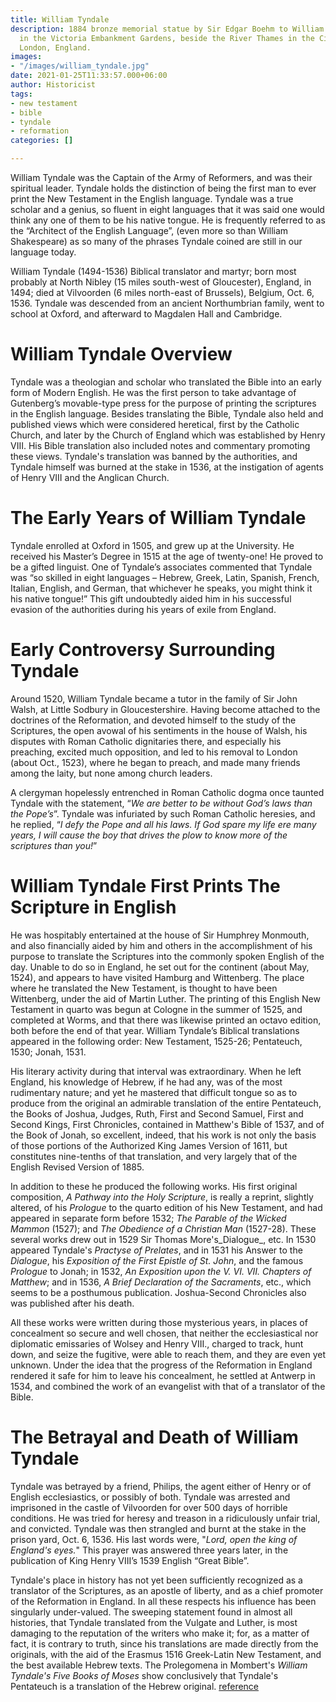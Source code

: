 ```yaml
---
title: William Tyndale
description: 1884 bronze memorial statue by Sir Edgar Boehm to William Tyndale (1494-1536),
  in the Victoria Embankment Gardens, beside the River Thames in the City of Westminster,
  London, England.
images:
- "/images/william_tyndale.jpg"
date: 2021-01-25T11:33:57.000+06:00
author: Historicist
tags:
- new testament
- bible
- tyndale
- reformation
categories: []

---
```

William Tyndale was the Captain of the Army of Reformers, and was their spiritual leader. Tyndale holds the distinction of being the first man to ever print the New Testament in the English language. Tyndale was a true scholar and a genius, so fluent in eight languages that it was said one would think any one of them to be his native tongue. He is frequently referred to as the “Architect of the English Language”, (even more so than William Shakespeare) as so many of the phrases Tyndale coined are still in our language today.

William Tyndale (1494-1536) Biblical translator and martyr; born most probably at North Nibley (15 miles south-west of Gloucester), England, in 1494; died at Vilvoorden (6 miles north-east of Brussels), Belgium, Oct. 6, 1536. Tyndale was descended from an ancient Northumbrian family, went to school at Oxford, and afterward to Magdalen Hall and Cambridge.

# William Tyndale Overview

Tyndale was a theologian and scholar who translated the Bible into an early form of Modern English. He was the first person to take advantage of Gutenberg’s movable-type press for the purpose of printing the scriptures in the English language. Besides translating the Bible, Tyndale also held and published views which were considered heretical, first by the Catholic Church, and later by the Church of England which was established by Henry VIII. His Bible translation also included notes and commentary promoting these views. Tyndale's translation was banned by the authorities, and Tyndale himself was burned at the stake in 1536, at the instigation of agents of Henry VIII and the Anglican Church.

# The Early Years of William Tyndale

Tyndale enrolled at Oxford in 1505, and grew up at the University. He received his Master’s Degree in 1515 at the age of twenty-one! He proved to be a gifted linguist. One of Tyndale’s associates commented that Tyndale was “so skilled in eight languages – Hebrew, Greek, Latin, Spanish, French, Italian, English, and German, that whichever he speaks, you might think it his native tongue!” This gift undoubtedly aided him in his successful evasion of the authorities during his years of exile from England.

# Early Controversy Surrounding Tyndale

Around 1520, William Tyndale became a tutor in the family of Sir John Walsh, at Little Sodbury in Gloucestershire. Having become attached to the doctrines of the Reformation, and devoted himself to the study of the Scriptures, the open avowal of his sentiments in the house of Walsh, his disputes with Roman Catholic dignitaries there, and especially his preaching, excited much opposition, and led to his removal to London (about Oct., 1523), where he began to preach, and made many friends among the laity, but none among church leaders.

A clergyman hopelessly entrenched in Roman Catholic dogma once taunted Tyndale with the statement, “_We are better to be without God’s laws than the Pope’s_”. Tyndale was infuriated by such Roman Catholic heresies, and he replied, “_I defy the Pope and all his laws. If God spare my life ere many years, I will cause the boy that drives the plow to know more of the scriptures than you!_”

# William Tyndale First Prints The Scripture in English

He was hospitably entertained at the house of Sir Humphrey Monmouth, and also financially aided by him and others in the accomplishment of his purpose to translate the Scriptures into the commonly spoken English of the day. Unable to do so in England, he set out for the continent (about May, 1524), and appears to have visited Hamburg and Wittenberg. The place where he translated the New Testament, is thought to have been Wittenberg, under the aid of Martin Luther. The printing of this English New Testament in quarto was begun at Cologne in the summer of 1525, and completed at Worms, and that there was likewise printed an octavo edition, both before the end of that year. William Tyndale’s Biblical translations appeared in the following order: New Testament, 1525-26; Pentateuch, 1530; Jonah, 1531.

His literary activity during that interval was extraordinary. When he left England, his knowledge of Hebrew, if he had any, was of the most rudimentary nature; and yet he mastered that difficult tongue so as to produce from the original an admirable translation of the entire Pentateuch, the Books of Joshua, Judges, Ruth, First and Second Samuel, First and Second Kings, First Chronicles, contained in Matthew's Bible of 1537, and of the Book of Jonah, so excellent, indeed, that his work is not only the basis of those portions of the Authorized King James Version of 1611, but constitutes nine-tenths of that translation, and very largely that of the English Revised Version of 1885.

In addition to these he produced the following works. His first original composition, _A Pathway into the Holy Scripture_, is really a reprint, slightly altered, of his _Prologue_ to the quarto edition of his New Testament, and had appeared in separate form before 1532; _The Parable of the Wicked Mammon_ (1527); and _The Obedience of a Christian Man_ (1527-28). These several works drew out in 1529 Sir Thomas More's_Dialogue_, etc. In 1530 appeared Tyndale's _Practyse of Prelates_, and in 1531 his Answer to the _Dialogue_, his _Exposition of the First Epistle of St. John_, and the famous _Prologue_ to Jonah; in 1532, _An Exposition upon the V. VI. VII. Chapters of Matthew_; and in 1536, _A Brief Declaration of the Sacraments_, etc., which seems to be a posthumous publication. Joshua-Second Chronicles also was published after his death.

All these works were written during those mysterious years, in places of concealment so secure and well chosen, that neither the ecclesiastical nor diplomatic emissaries of Wolsey and Henry VIII., charged to track, hunt down, and seize the fugitive, were able to reach them, and they are even yet unknown. Under the idea that the progress of the Reformation in England rendered it safe for him to leave his concealment, he settled at Antwerp in 1534, and combined the work of an evangelist with that of a translator of the Bible.

# The Betrayal and Death of William Tyndale

Tyndale was betrayed by a friend, Philips, the agent either of Henry or of English ecclesiastics, or possibly of both. Tyndale was arrested and imprisoned in the castle of Vilvoorden for over 500 days of horrible conditions. He was tried for heresy and treason in a ridiculously unfair trial, and convicted. Tyndale was then strangled and burnt at the stake in the prison yard, Oct. 6, 1536. His last words were, "_Lord, open the king of England's eyes._" This prayer was answered three years later, in the publication of King Henry VIII’s 1539 English “Great Bible”.

Tyndale's place in history has not yet been sufficiently recognized as a translator of the Scriptures, as an apostle of liberty, and as a chief promoter of the Reformation in England. In all these respects his influence has been singularly under-valued. The sweeping statement found in almost all histories, that Tyndale translated from the Vulgate and Luther, is most damaging to the reputation of the writers who make it; for, as a matter of fact, it is contrary to truth, since his translations are made directly from the originals, with the aid of the Erasmus 1516 Greek-Latin New Testament, and the best available Hebrew texts. The Prolegomena in Mombert's _William Tyndale's Five Books of Moses_ show conclusively that Tyndale's Pentateuch is a translation of the Hebrew original.
 [reference](https://web.archive.org/web/20160508012452/http://www.greatsite.com/timeline-english-bible-history/william-tyndale.html)